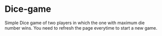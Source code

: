 # Dice-game
Simple Dice game of two players in which the one with maximum die number wins.
You need to refresh the page everytime to start a new game.
